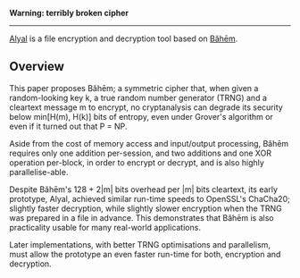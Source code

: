 **Warning: terribly broken cipher**

----

[Alyal](https://codeberg.org/rajululkahf/alyal) is a file encryption and
decryption tool based on [Băhēm](https://codeberg.org/rajululkahf/baheem).

## Overview

This paper proposes Băhēm;  a symmetric cipher that, when given a
random-looking key k, a true random number generator (TRNG) and a cleartext
message m to encrypt, no cryptanalysis can degrade its security below
min[H(m), H(k)] bits of entropy, even under Grover's algorithm or even if
it turned out that P = NP.

Aside from the cost of memory access and input/output processing, Băhēm
requires only one addition per-session, and two additions and one XOR
operation per-block, in order to encrypt or decrypt, and is also highly
parallelise-able.

Despite Băhēm's 128 + 2|m| bits overhead per |m| bits cleartext, its early
prototype, Alyal, achieved similar run-time speeds to OpenSSL's ChaCha20;
slightly faster decryption, while slightly slower encryption when the TRNG
was prepared in a file in advance.  This demonstrates that Băhēm is also
practicality usable for many real-world applications.

Later implementations, with better TRNG optimisations and parallelism, must
allow the prototype an even faster run-time for both, encryption and
decryption.

